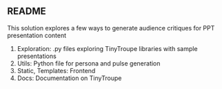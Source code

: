 ## README

This solution explores a few ways to generate audience critiques for PPT presentation content

1. Exploration: .py files exploring TinyTroupe libraries with sample presentations
2. Utils: Python file for persona and pulse generation 
3. Static, Templates: Frontend
4. Docs: Documentation on TinyTroupe 
